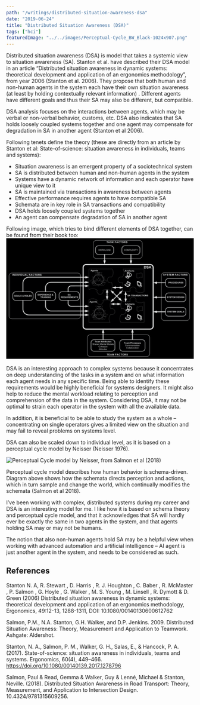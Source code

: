 ```yaml
---
path: "/writings/distributed-situation-awareness-dsa"
date: "2019-06-24"
title: "Distributed Situation Awareness (DSA)"
tags: ["hci"]
featuredImage: "../../images/Perceptual-Cycle_BW_Black-1024x907.png"
---
```

Distributed situation awareness (DSA) is model that takes a systemic view to situation awareness (SA). Stanton et al. have described their DSA model in an article “Distributed situation awareness in dynamic systems: theoretical development and application of an ergonomics methodology”, from year 2006 (Stanton et al. 2006). They propose that both human and non-human agents in the system each have their own situation awareness (at least by holding contextually relevant information) . Different agents have different goals and thus their SA may also be different, but compatible.

DSA analysis focuses on the interactions between agents, which may be verbal or non-verbal behavior, customs, etc. DSA also indicates that SA holds loosely coupled systems together and one agent may compensate for degradation in SA in another agent (Stanton et al 2006).

Following tenets define the theory (these are directly from an article by Stanton et al: State-of-science: situation awareness in individuals, teams and systems):

- Situation awareness is an emergent property of a sociotechnical system
- SA is distributed between human and non-human agents in the system
- Systems have a dynamic network of information and each operator have unique view to it
- SA is maintained via transactions in awareness between agents
- Effective performance requires agents to have compatible SA
- Schemata are in key role in SA transactions and compatibility
- DSA holds loosely coupled systems together
- An agent can compensate degradation of SA in another agent

Following image, which tries to bind different elements of DSA together, can be found from their book too:
![Model of Distributed Situation Awareness, from Distributed Situation Awareness: Theory, Measurement and Application to Teamwork (2009)](../../images/Distributed-Situation-Awareness_BW_Black-1024x656.png)

DSA is an interesting approach to complex systems because it concentrates on deep understanding of the tasks in a system and on what information each agent needs in any specific time. Being able to identify these requirements would be highly beneficial for systems designers. It might also help to reduce the mental workload relating to perception and comprehension of the data in the system. Considering DSA, it may not be optimal to strain each operator in the system with all the available data.

In addition, it is beneficial to be able to study the system as a whole – concentrating on single operators gives a limited view on the situation and may fail to reveal problems on systems level.

DSA can also be scaled down to individual level, as it is based on a perceptual cycle model by Neisser (Neisser 1976).

![Perceptual Cycle model by Neisser, from Salmon et al (2018)](Perceptual-Cycle_BW_Black-1024x907.png)

Perceptual cycle model describes how human behavior is schema-driven. Diagram above shows how the schemata directs perception and actions, which in turn sample and change the world, which continually modifies the schemata (Salmon et al 2018).

I’ve been working with complex, distributed systems during my career and DSA is an interesting model for me. I like how it is based on schema theory and perceptual cycle model, and that it acknowledges that SA will hardly ever be exactly the same in two agents in the system, and that agents holding SA may or may not be humans.

The notion that also non-human agents hold SA may be a helpful view when working with advanced automation and artificial intelligence – AI agent is just another agent in the system, and needs to be considered as such.

## References

Stanton N. A, R. Stewart , D. Harris , R. J. Houghton , C. Baber , R. McMaster , P. Salmon , G. Hoyle , G. Walker , M. S. Young , M. Linsell , R. Dymott & D. Green (2006) Distributed situation awareness in dynamic systems: theoretical development and application of an ergonomics methodology, Ergonomics, 49:12-13, 1288-1311, DOI: 10.1080/00140130600612762

Salmon, P.M., N.A. Stanton, G.H. Walker, and D.P. Jenkins. 2009. Distributed Situation Awareness: Theory, Measurement and Application to Teamwork. Ashgate: Aldershot.

Stanton, N. A., Salmon, P. M., Walker, G. H., Salas, E., & Hancock, P. A. (2017). State-of-science: situation awareness in individuals, teams and systems. Ergonomics, 60(4), 449–466. https://doi.org/10.1080/00140139.2017.1278796

Salmon, Paul & Read, Gemma & Walker, Guy & Lenné, Michael & Stanton, Neville. (2018). Distributed Situation Awareness in Road Transport: Theory, Measurement, and Application to Intersection Design. 10.4324/9781315609256.